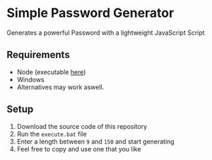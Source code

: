 # Simple Password Generator
Generates a powerful Password with a lightweight JavaScript Script

## Requirements
- Node (executable [here](https://nodejs.org/en/download/))
- Windows
- Alternatives may work aswell.

## Setup
1. Download the source code of this repository
2. Run the `execute.bat` file
3. Enter a length between `9` and `150` and start generating
4. Feel free to copy and use one that you like